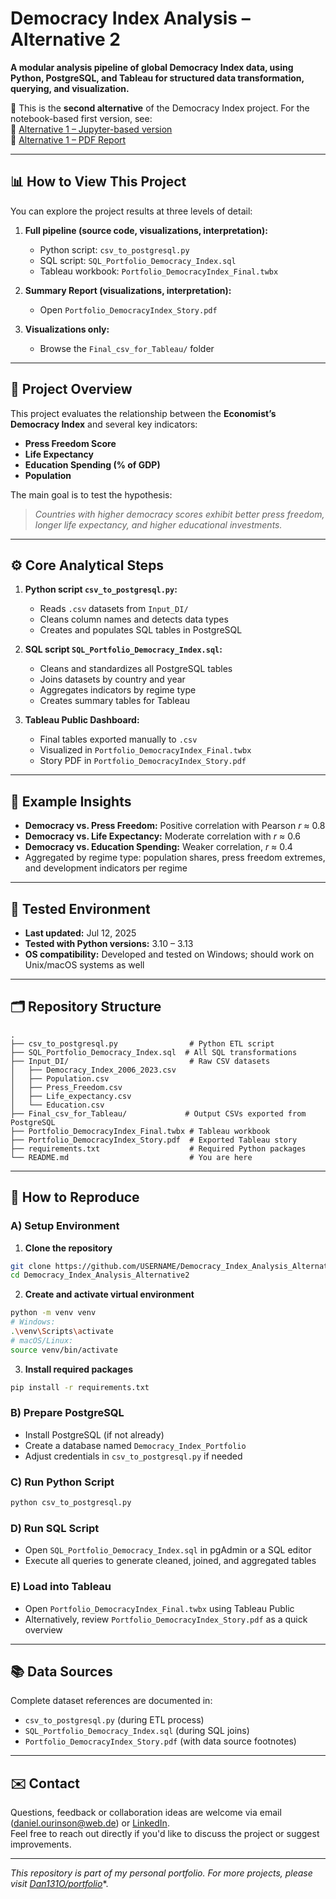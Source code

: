 # Democracy Index Analysis – Alternative 2

**A modular analysis pipeline of global Democracy Index data, using Python, PostgreSQL, and Tableau for structured data transformation, querying, and visualization.**

🔁 This is the **second alternative** of the Democracy Index project. For the notebook-based first version, see:  
📎 [Alternative 1 – Jupyter-based version](https://github.com/Dan131O/Democracy_Index_Analysis_Alternative1)  
📄 [Alternative 1 – PDF Report](https://github.com/Dan131O/Democracy_Index_Analysis_Alternative1/blob/main/Project_Report.pdf)

---

## 📊 How to View This Project

You can explore the project results at three levels of detail:

1. **Full pipeline (source code, visualizations, interpretation):**
   - Python script: `csv_to_postgresql.py`  
   - SQL script: `SQL_Portfolio_Democracy_Index.sql`  
   - Tableau workbook: `Portfolio_DemocracyIndex_Final.twbx`

2. **Summary Report (visualizations, interpretation):**
   - Open `Portfolio_DemocracyIndex_Story.pdf`

3. **Visualizations only:**
   - Browse the `Final_csv_for_Tableau/` folder

---

## 🧠 Project Overview

This project evaluates the relationship between the **Economist’s Democracy Index** and several key indicators:

- **Press Freedom Score**
- **Life Expectancy**
- **Education Spending (% of GDP)**
- **Population**

The main goal is to test the hypothesis:

> *Countries with higher democracy scores exhibit better press freedom, longer life expectancy, and higher educational investments.*

---

## ⚙️ Core Analytical Steps

1. **Python script `csv_to_postgresql.py`:**
   - Reads `.csv` datasets from `Input_DI/`
   - Cleans column names and detects data types
   - Creates and populates SQL tables in PostgreSQL

2. **SQL script `SQL_Portfolio_Democracy_Index.sql`:**
   - Cleans and standardizes all PostgreSQL tables
   - Joins datasets by country and year
   - Aggregates indicators by regime type
   - Creates summary tables for Tableau

3. **Tableau Public Dashboard:**
   - Final tables exported manually to `.csv`
   - Visualized in `Portfolio_DemocracyIndex_Final.twbx`
   - Story PDF in `Portfolio_DemocracyIndex_Story.pdf`

---

## 🔎 Example Insights

- **Democracy vs. Press Freedom:** Positive correlation with Pearson *r* ≈ 0.8
- **Democracy vs. Life Expectancy:** Moderate correlation with *r* ≈ 0.6
- **Democracy vs. Education Spending:** Weaker correlation, *r* ≈ 0.4
- Aggregated by regime type: population shares, press freedom extremes, and development indicators per regime

---

## 🧪 Tested Environment

- **Last updated:** Jul 12, 2025  
- **Tested with Python versions:** 3.10 – 3.13  
- **OS compatibility:** Developed and tested on Windows; should work on Unix/macOS systems as well

---

## 🗂️ Repository Structure
```
.
├── csv_to_postgresql.py                # Python ETL script
├── SQL_Portfolio_Democracy_Index.sql  # All SQL transformations
├── Input_DI/                           # Raw CSV datasets
│   ├── Democracy_Index_2006_2023.csv
│   ├── Population.csv
│   ├── Press_Freedom.csv
│   ├── Life_expectancy.csv
│   └── Education.csv
├── Final_csv_for_Tableau/             # Output CSVs exported from PostgreSQL
├── Portfolio_DemocracyIndex_Final.twbx # Tableau workbook
├── Portfolio_DemocracyIndex_Story.pdf  # Exported Tableau story
├── requirements.txt                    # Required Python packages
└── README.md                           # You are here
```

---

## 🔁 How to Reproduce

### A) Setup Environment

1. **Clone the repository**
```bash
git clone https://github.com/USERNAME/Democracy_Index_Analysis_Alternative2.git
cd Democracy_Index_Analysis_Alternative2
```

2. **Create and activate virtual environment**
```bash
python -m venv venv
# Windows:
.\venv\Scripts\activate
# macOS/Linux:
source venv/bin/activate
```

3. **Install required packages**
```bash
pip install -r requirements.txt
```

### B) Prepare PostgreSQL
- Install PostgreSQL (if not already)
- Create a database named `Democracy_Index_Portfolio`
- Adjust credentials in `csv_to_postgresql.py` if needed

### C) Run Python Script
```bash
python csv_to_postgresql.py
```

### D) Run SQL Script
- Open `SQL_Portfolio_Democracy_Index.sql` in pgAdmin or a SQL editor
- Execute all queries to generate cleaned, joined, and aggregated tables

### E) Load into Tableau
- Open `Portfolio_DemocracyIndex_Final.twbx` using Tableau Public
- Alternatively, review `Portfolio_DemocracyIndex_Story.pdf` as a quick overview

---

## 📚 Data Sources

Complete dataset references are documented in:

- `csv_to_postgresql.py` (during ETL process)
- `SQL_Portfolio_Democracy_Index.sql` (during SQL joins)
- `Portfolio_DemocracyIndex_Story.pdf` (with data source footnotes)

---

## ✉️ Contact

Questions, feedback or collaboration ideas are welcome via email (daniel.ourinson@web.de) or [LinkedIn](https://www.linkedin.com/in/daniel-ourinson-phd-200755143/).  
Feel free to reach out directly if you'd like to discuss the project or suggest improvements.

---

*This repository is part of my personal portfolio. For more projects, please visit* [*Dan131O/portfolio*](https://github.com/Dan131O/portfolio)*.

